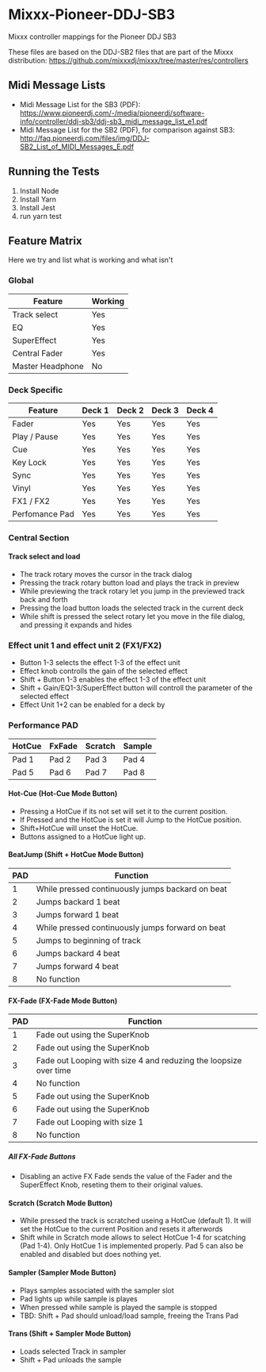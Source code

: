 # Mixxx-Pioneer-DDJ-SB3
Mixxx  controller mappings for the Pioneer DDJ SB3

These files are based on the DDJ-SB2 files that are part of the Mixxx distribution: https://github.com/mixxxdj/mixxx/tree/master/res/controllers

## Midi Message Lists
* Midi Message List for the SB3 (PDF): https://www.pioneerdj.com/-/media/pioneerdj/software-info/controller/ddj-sb3/ddj-sb3_midi_message_list_e1.pdf
* Midi Message List for the SB2 (PDF), for comparison against SB3: http://faq.pioneerdj.com/files/img/DDJ-SB2_List_of_MIDI_Messages_E.pdf

## Running the Tests
1. Install Node
1. Install Yarn
1. Install Jest
1. run yarn test

## Feature Matrix
Here we try and list what is working and what isn't

### Global

| Feature          | Working |
|------------------|---------|
| Track select     | Yes     |
| EQ               | Yes     |
| SuperEffect      | Yes     |
| Central Fader    | Yes     |
| Master Headphone | No      |


### Deck Specific

| Feature        | Deck 1 | Deck 2 | Deck 3 | Deck 4 |
|----------------|--------|--------|--------|--------|
| Fader          | Yes    | Yes    | Yes    | Yes    |
| Play / Pause   | Yes    | Yes    | Yes    | Yes    |
| Cue            | Yes    | Yes    | Yes    | Yes    |
| Key Lock       | Yes    | Yes    | Yes    | Yes    |
| Sync           | Yes    | Yes    | Yes    | Yes    |
| Vinyl          | Yes    | Yes    | Yes    | Yes    |
| FX1 / FX2      | Yes    | Yes    | Yes    | Yes    |
| Perfomance Pad | Yes    | Yes    | Yes    | Yes    |

### Central Section

#### Track select and load

- The track rotary moves the cursor in the track dialog
- Pressing the track rotary button load and plays the track in preview
- While previewing the track rotary let you jump in the previewed track back and forth
- Pressing the load button loads the selected track in the current deck
- While shift is pressed the select rotary let you move in the file dialog, and pressing it expands and hides

### Effect unit 1 and effect unit 2 (FX1/FX2)

- Button 1-3 selects the effect 1-3 of the effect unit
- Effect knob controlls the gain of the selected effect
- Shift + Button 1-3 enables the effect 1-3 of the effect unit
- Shift + Gain/EQ1-3/SuperEffect button will controll the parameter of the selected effect
- Effect Unit 1+2 can be enabled for a deck by

### Performance PAD

| HotCue | FxFade | Scratch | Sample |
|--------|--------|---------|--------|
| Pad 1  | Pad 2  | Pad 3   | Pad 4  |
| Pad 5  | Pad 6  | Pad 7   | Pad 8  |


#### Hot-Cue (Hot-Cue Mode Button)

- Pressing a HotCue if its not set will set it to the current position.
- If Pressed and the HotCue is set it will Jump to the HotCue position.
- Shift+HotCue will unset the HotCue.
- Buttons assigned to a HotCue light up.

#### BeatJump (Shift + HotCue Mode Button)

| PAD | Function                                                           |
|-----|--------------------------------------------------------------------|
| 1   | While pressed continuously jumps backard on beat                   |
| 2   | Jumps backard 1 beat                                               |
| 3   | Jumps forward 1 beat                                               |
| 4   | While pressed continuously jumps forward on beat                   |
| 5   | Jumps to beginning of track                                        |
| 6   | Jumps backard 4 beat                                               |
| 7   | Jumps forward 4 beat                                               |
| 8   | No function                                                        |

#### FX-Fade (FX-Fade Mode Button)

| PAD | Function                                                           |
|-----|--------------------------------------------------------------------|
| 1   | Fade out using the SuperKnob                                       |
| 2   | Fade out using the SuperKnob                                       |
| 3   | Fade out Looping with size 4 and reduzing the loopsize over time   |
| 4   | No function                                                        |
| 5   | Fade out using the SuperKnob                                       |
| 6   | Fade out using the SuperKnob                                       |
| 7   | Fade out Looping with size 1                                       |
| 8   | No function                                                        |

##### All FX-Fade Buttons

- Disabling an active FX Fade sends the value of the Fader and the SuperEffect Knob, reseting them to their original values.

#### Scratch (Scratch Mode Button)

- While pressed the track is scratched useing a HotCue (default 1). It will set the HotCue to the current Position and resets it afterwords
- Shift while in Scratch mode allows to select HotCue 1-4 for scatching (Pad 1-4). Only HotCue 1 is implemented properly. Pad 5 can also be enabled and disabled but does nothing yet.

#### Sampler (Sampler Mode Button)

- Plays samples associated with the sampler slot
- Pad lights up while sample is playes
- When pressed while sample is played the sample is stopped
- TBD: Shift + Pad should unload/load sample, freeing the Trans Pad

#### Trans (Shift + Sampler Mode Button)

- Loads selected Track in sampler
- Shift + Pad unloads the sample
